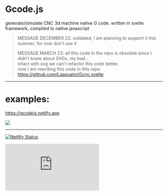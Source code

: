 # Gcode.js
generate/simulate CNC 3d machine native G code. written in svelte framework, compiled to native javascript

> MESSAGE DECEMBER 22: outdated, I am planning to sopport it this summer, for now don't use it
> 
> MESSAGE MARCH 23: all this code in the repo is obsolete since I didn't knew about SVGs, my bad...
> <br> infact with svg we can't refactor this code better.
> <br> now I am rewriting this code in this repo https://github.com/Laaouatni/Gcnc.svelte

-----

# examples:

https://gcodejs.netlify.app

![](https://user-images.githubusercontent.com/87947051/192604807-aafbcf59-988b-49d5-9a6b-a1a8ba78cc21.png)

------

[![Netlify Status](https://api.netlify.com/api/v1/badges/d3b586d2-0267-4d34-b0ce-9e7e469b4c12/deploy-status)](https://app.netlify.com/sites/gcodejs/deploys)


![](https://opengraph.githubassets.com/d4342d9bcd51aa7d2d13b096f76fdb9e10b3e7fcd630173501fce468c555b7bb/gcodeJS/Gcode.js)
